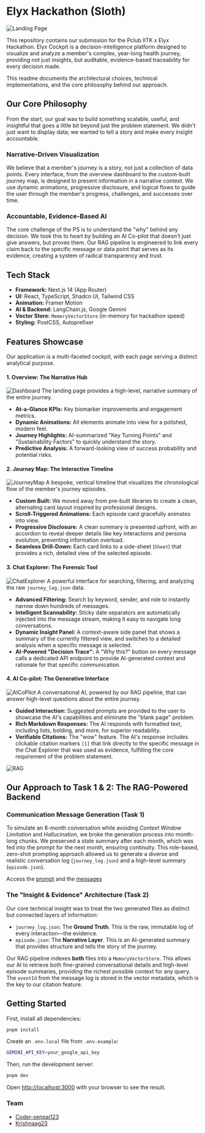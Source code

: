 # Elyx Hackathon (Sloth)

![Landing Page](./docs/Images/Landing%20Page.png)

This repository contains our submission for the Pclub IITK x Elyx Hackathon. Elyx Cockpit is a decision-intelligence platform designed to visualize and analyze a member's complex, year-long health journey, providing not just insights, but auditable, evidence-based traceability for every decision made.

This readme documents the architectural choices, technical implementations, and the core philosophy behind our approach.

## Our Core Philosophy

From the start, our goal was to build something scalable, useful, and insightful that goes a little bit beyond just the problem statement. We didn't just want to display data; we wanted to tell a story and make every insight accountable.

### Narrative-Driven Visualization
We believe that a member's journey is a story, not just a collection of data points. Every interface, from the overview dashboard to the custom-built journey map, is designed to present information in a narrative context. We use dynamic animations, progressive disclosure, and logical flows to guide the user through the member's progress, challenges, and successes over time.

### Accountable, Evidence-Based AI
The core challenge of the PS is to understand the "why" behind any decision. We took this to heart by building an AI Co-pilot that doesn't just give answers, but proves them. Our RAG pipeline is engineered to link every claim back to the specific message or data point that serves as its evidence, creating a system of radical transparency and trust.

## Tech Stack

-   **Framework:** Next.js 14 (App Router)
-   **UI:** React, TypeScript, Shadcn UI, Tailwind CSS
-   **Animation:** Framer Motion
-   **AI & Backend:** LangChain.js, Google Gemini
-   **Vector Store:** `MemoryVectorStore` (in-memory for hackathon speed)
-   **Styling:** PostCSS, Autoprefixer

## Features Showcase

Our application is a multi-faceted cockpit, with each page serving a distinct analytical purpose.

#### 1. Overview: The Narrative Hub
![Dashboard](./docs/Images/Dashboard.png)
The landing page provides a high-level, narrative summary of the entire journey.
-   **At-a-Glance KPIs:** Key biomarker improvements and engagement metrics.
-   **Dynamic Animations:** All elements animate into view for a polished, modern feel.
-   **Journey Highlights:** AI-summarized "Key Turning Points" and "Sustainability Factors" to quickly understand the story.
-   **Predictive Analysis:** A forward-looking view of success probability and potential risks.


#### 2. Journey Map: The Interactive Timeline
![JourneyMap](./docs/Images/JourneyMap.png)
A bespoke, vertical timeline that visualizes the chronological flow of the member's journey episodes.
-   **Custom Built:** We moved away from pre-built libraries to create a clean, alternating card layout inspired by professional designs.
-   **Scroll-Triggered Animations:** Each episode card gracefully animates into view.
-   **Progressive Disclosure:** A clean summary is presented upfront, with an accordion to reveal deeper details like key interactions and persona evolution, preventing information overload.
-   **Seamless Drill-Down:** Each card links to a side-sheet (`Sheet`) that provides a rich, detailed view of the selected episode.

#### 3. Chat Explorer: The Forensic Tool
![ChatExplorer](./docs/Images/Dark_theme_Chat.png)
A powerful interface for searching, filtering, and analyzing the raw `journey_log.json` data.
-   **Advanced Filtering:** Search by keyword, sender, and role to instantly narrow down hundreds of messages.
-   **Intelligent Scannability:** Sticky date separators are automatically injected into the message stream, making it easy to navigate long conversations.
-   **Dynamic Insight Panel:** A context-aware side panel that shows a summary of the currently filtered view, and switches to a detailed analysis when a specific message is selected.
-   **AI-Powered "Decision Trace":** A "Why this?" button on every message calls a dedicated API endpoint to provide AI-generated context and rationale for that specific communication.

#### 4. AI Co-pilot: The Generative Interface
![AICoPilot](./docs/Images/Rag_answer.png)
A conversational AI, powered by our RAG pipeline, that can answer high-level questions about the entire journey.
-   **Guided Interaction:** Suggested prompts are provided to the user to showcase the AI's capabilities and eliminate the "blank page" problem.
-   **Rich Markdown Responses:** The AI responds with formatted text, including lists, bolding, and more, for superior readability.
-   **Verifiable Citations:** The "wow" feature. The AI's response includes clickable citation markers `[1]` that link directly to the specific message in the Chat Explorer that was used as evidence, fulfilling the core requirement of the problem statement.

![RAG](./docs/Images/Rag_Thinking.png)

## Our Approach to Task 1 & 2: The RAG-Powered Backend

### Communication Message Generation (Task 1)
To simulate an 8-month conversation while avoiding *Context Window Limitation* and *Hallucination*, we broke the generation process into month-long chunks. We preserved a state summary after each month, which was fed into the prompt for the next month, ensuring continuity. This role-based, zero-shot prompting approach allowed us to generate a diverse and realistic conversation log (`journey_log.json`) and a high-level summary (`episode.json`).

Access the [prompt](./docs/comm-generator-prompt.md) and the [messages](./lib/journey/journey.txt)

### The "Insight & Evidence" Architecture (Task 2)
Our core technical insight was to treat the two generated files as distinct but connected layers of information:
-   `journey_log.json`: The **Ground Truth**. This is the raw, immutable log of every interaction—the evidence.
-   `episode.json`: The **Narrative Layer**. This is an AI-generated summary that provides structure and tells the story of the journey.

Our RAG pipeline indexes **both** files into a `MemoryVectorStore`. This allows our AI to retrieve both fine-grained conversational details and high-level episode summaries, providing the richest possible context for any query. The `eventId` from the message log is stored in the vector metadata, which is the key to our citation feature.

## Getting Started

First, install all dependencies:

```bash
pnpm install
```

Create an `.env.local` file from `.env.example`:

```bash
GEMINI_API_KEY=your_google_api_key
```

Then, run the development server:

```bash
pnpm dev
```

Open [http://localhost:3000](http://localhost:3000) with your browser to see the result.

### Team
-   [Coder-senpai123](https://github.com/coder-senpai123/)
-   [Krishnaag23](https://github.com/krishnaag23/)

